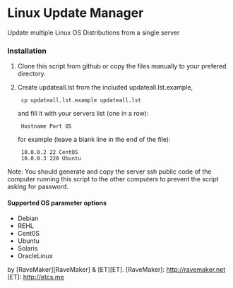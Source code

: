 Linux Update Manager
====================

Update multiple Linux OS Distributions from a single server

### Installation

1. Clone this script from github or copy the files manually to your prefered directory.

2. Create updateall.lst from the included updateall.lst.example,

        cp updateall.lst.example updateall.lst

    and fill it with your servers list (one in a row):

        Hostname Port OS

    for example (leave a blank line in the end of the file):

        10.0.0.2 22 CentOS
        10.0.0.3 220 Ubuntu

Note: You should generate and copy the server ssh public code of the computer running this script to the other computers to prevent the script asking for password.

#### Supported OS parameter options
* Debian
* REHL
* Cent0S
* Ubuntu
* Solaris
* OracleLinux

by [RaveMaker][RaveMaker] & [ET][ET].
[RaveMaker]: http://ravemaker.net
[ET]: http://etcs.me

